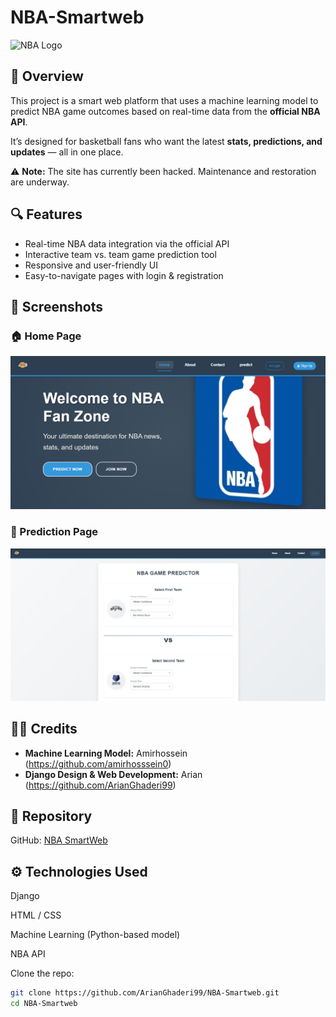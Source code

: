# NBA-Smartweb



![NBA Logo](https://cdn.1min30.com/wp-content/uploads/2018/03/Couleur-logo-NBA.jpg)

## 🏀 Overview

This project is a smart web platform that uses a machine learning model to predict NBA game outcomes based on real-time data from the **official NBA API**.

It’s designed for basketball fans who want the latest **stats, predictions, and updates** — all in one place.

⚠️ **Note:** The site has currently been hacked. Maintenance and restoration are underway.

## 🔍 Features

- Real-time NBA data integration via the official API  
- Interactive team vs. team game prediction tool  
- Responsive and user-friendly UI  
- Easy-to-navigate pages with login & registration

## 📸 Screenshots

### 🏠 Home Page
![Home Page](https://github.com/ArianGhaderi99/NBA-Smartweb/blob/main/Image/home_nba.png)

### 🔮 Prediction Page
![Prediction Page](https://github.com/ArianGhaderi99/NBA-Smartweb/blob/main/Image/predict_nba.png)

## 👨‍💻 Credits

- **Machine Learning Model:** Amirhossein  (https://github.com/amirhosssein0)
- **Django Design & Web Development:** Arian (https://github.com/ArianGhaderi99)

## 📁 Repository

GitHub: [NBA SmartWeb](https://github.com/ArianGhaderi99/NBA-Smartweb)

## ⚙️ Technologies Used
Django

HTML / CSS

Machine Learning (Python-based model)

NBA API


Clone the repo:

```bash
git clone https://github.com/ArianGhaderi99/NBA-Smartweb.git
cd NBA-Smartweb
